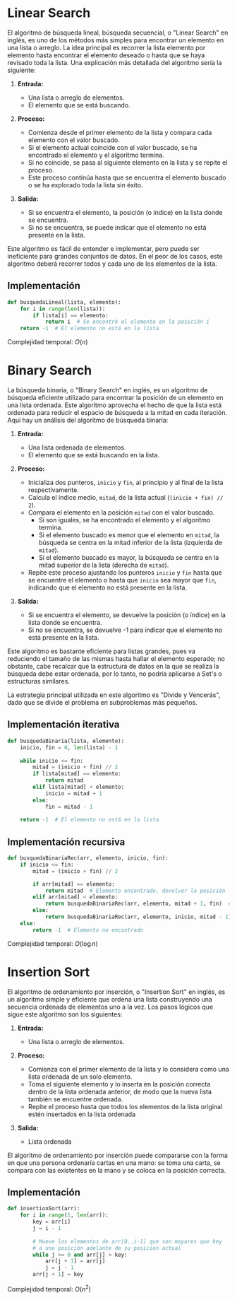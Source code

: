 # Linear Search
El algoritmo de búsqueda lineal, búsqueda secuencial, o "Linear Search" en inglés, es uno de los métodos más simples para encontrar un elemento en una lista o arreglo. La idea principal es recorrer la lista elemento por elemento hasta encontrar el elemento deseado o hasta que se haya revisado toda la lista. Una explicación más detallada del algoritmo sería la siguiente:

1. **Entrada:**
    - Una lista o arreglo de elementos.
    - El elemento que se está buscando.

2. **Proceso:**
    - Comienza desde el primer elemento de la lista y compara cada elemento con el valor buscado.
    - Si el elemento actual coincide con el valor buscado, se ha encontrado el elemento y el algoritmo termina.
    - Si no coincide, se pasa al siguiente elemento en la lista y se repite el proceso.
    - Este proceso continúa hasta que se encuentra el elemento buscado o se ha explorado toda la lista sin éxito.

3. **Salida:**
    - Si se encuentra el elemento, la posición (o índice) en la lista donde se encuentra.
    - Si no se encuentra, se puede indicar que el elemento no está presente en la lista.

Este algoritmo es fácil de entender e implementar, pero puede ser ineficiente para grandes conjuntos de datos. En el peor de los casos, este algoritmo deberá recorrer todos y cada uno de los elementos de la lista.

## Implementación
```python
def busquedaLineal(lista, elemento):
    for i in range(len(lista)):
        if lista[i] == elemento:
            return i  # Se encontró el elemento en la posición i
    return -1  # El elemento no está en la lista
```

Complejidad temporal: $O(n)$

# Binary Search
La búsqueda binaria, o "Binary Search" en inglés, es un algoritmo de búsqueda eficiente utilizado para encontrar la posición de un elemento en una lista ordenada. Este algoritmo aprovecha el hecho de que la lista está ordenada para reducir el espacio de búsqueda a la mitad en cada iteración. Aquí hay un análisis del algoritmo de búsqueda binaria:

1. **Entrada:**
    - Una lista ordenada de elementos.
    - El elemento que se está buscando en la lista.

2. **Proceso:**
    - Inicializa dos punteros, `inicio` y `fin`, al principio y al final de la lista respectivamente.
    - Calcula el índice medio, `mitad`, de la lista actual (`(inicio + fin) // 2`).
    - Compara el elemento en la posición `mitad` con el valor buscado.
        - Si son iguales, se ha encontrado el elemento y el algoritmo termina.
        - Si el elemento buscado es menor que el elemento en `mitad`, la búsqueda se centra en la mitad inferior de la lista (izquierda de `mitad`).
        - Si el elemento buscado es mayor, la búsqueda se centra en la mitad superior de la lista (derecha de `mitad`).
    - Repite este proceso ajustando los punteros `inicio` y `fin` hasta que se encuentre el elemento o hasta que `inicio` sea mayor que `fin`, indicando que el elemento no está presente en la lista.

3. **Salida:**
    - Si se encuentra el elemento, se devuelve la posición (o índice) en la lista donde se encuentra.
    - Si no se encuentra, se devuelve -1 para indicar que el elemento no está presente en la lista.

Este algoritmo es bastante eficiente para listas grandes, pues va reduciendo el tamaño de las mismas hasta hallar el elemento esperado; no obstante, cabe recalcar que la estructura de datos en la que se realiza la búsqueda debe estar ordenada, por lo tanto, no podría aplicarse a Set's o estructuras similares. 

La estrategia principal utilizada en este algoritmo es "Divide y Vencerás", dado que se divide el problema en subproblemas más pequeños. 

## Implementación iterativa
```python
def busquedaBinaria(lista, elemento):
    inicio, fin = 0, len(lista) - 1
    
    while inicio <= fin:
        mitad = (inicio + fin) // 2
        if lista[mitad] == elemento:
            return mitad
        elif lista[mitad] < elemento:
            inicio = mitad + 1
        else:
            fin = mitad - 1
            
    return -1  # El elemento no está en la lista
```

## Implementación recursiva
```python
def busquedaBinariaRec(arr, elemento, inicio, fin):
    if inicio <= fin:
        mitad = (inicio + fin) // 2

        if arr[mitad] == elemento:
            return mitad  # Elemento encontrado, devolver la posición
        elif arr[mitad] < elemento:
            return busquedaBinariaRec(arr, elemento, mitad + 1, fin)  # Buscar en la mitad derecha
        else:
            return busquedaBinariaRec(arr, elemento, inicio, mitad - 1)  # Buscar en la mitad izquierda
    else:
        return -1  # Elemento no encontrado
```

Complejidad temporal: $O(\log n)$

# Insertion Sort
El algoritmo de ordenamiento por inserción, o "Insertion Sort" en inglés, es un algoritmo simple y eficiente que ordena una lista construyendo una secuencia ordenada de elementos uno a la vez. Los pasos lógicos que sigue este algoritmo son los siguientes:

1. **Entrada:**
	- Una lista o arreglo de elementos.

2. **Proceso:**
	- Comienza con el primer elemento de la lista y lo considera como una lista ordenada de un solo elemento. 
	- Toma el siguiente elemento y lo inserta en la posición correcta dentro de la lista ordenada anterior, de modo que la nueva lista también se encuentre ordenada.
	- Repite el proceso hasta que todos los elementos de la lista original estén insertados en la lista ordenada

3. **Salida:**
	- Lista ordenada

El algoritmo de ordenamiento por inserción puede compararse con la forma en que una persona ordenaría cartas en una mano: se toma una carta, se compara con las existentes en la mano y se coloca en la posición correcta.

## Implementación
```python
def insertionSort(arr):
    for i in range(1, len(arr)):
        key = arr[i]
        j = i - 1
        
        # Mueve los elementos de arr[0..i-1] que son mayores que key
        # a una posición adelante de su posición actual
        while j >= 0 and arr[j] > key:
            arr[j + 1] = arr[j]
            j = j - 1
        arr[j + 1] = key

```

Complejidad temporal: $O(n^2)$

